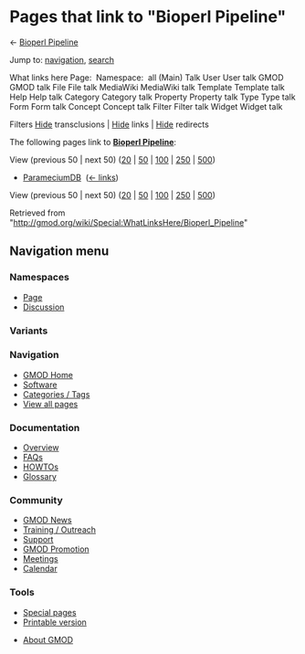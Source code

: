 <div id="mw-page-base" class="noprint">

</div>

<div id="mw-head-base" class="noprint">

</div>

<div id="content" class="mw-body" role="main">

<span id="top"></span>

<div id="mw-js-message" style="display:none;">

</div>



# <span dir="auto">Pages that link to "Bioperl Pipeline"</span>

<div id="bodyContent">

<div id="contentSub">

← [Bioperl Pipeline](/wiki/Bioperl_Pipeline "Bioperl Pipeline")

</div>

<div id="jump-to-nav" class="mw-jump">

Jump to: [navigation](#mw-navigation), [search](#p-search)

</div>

<div id="mw-content-text">

What links here Page:  Namespace:  all (Main) Talk User User talk GMOD
GMOD talk File File talk MediaWiki MediaWiki talk Template Template talk
Help Help talk Category Category talk Property Property talk Type Type
talk Form Form talk Concept Concept talk Filter Filter talk Widget
Widget talk

Filters
[Hide](/mediawiki/index.php?title=Special:WhatLinksHere/Bioperl_Pipeline&hidetrans=1 "Special:WhatLinksHere/Bioperl Pipeline")
transclusions \|
[Hide](/mediawiki/index.php?title=Special:WhatLinksHere/Bioperl_Pipeline&hidelinks=1 "Special:WhatLinksHere/Bioperl Pipeline")
links \|
[Hide](/mediawiki/index.php?title=Special:WhatLinksHere/Bioperl_Pipeline&hideredirs=1 "Special:WhatLinksHere/Bioperl Pipeline")
redirects

The following pages link to **[Bioperl
Pipeline](/wiki/Bioperl_Pipeline "Bioperl Pipeline")**:

View (previous 50 \| next 50)
([20](/mediawiki/index.php?title=Special:WhatLinksHere/Bioperl_Pipeline&limit=20 "Special:WhatLinksHere/Bioperl Pipeline")
\|
[50](/mediawiki/index.php?title=Special:WhatLinksHere/Bioperl_Pipeline&limit=50 "Special:WhatLinksHere/Bioperl Pipeline")
\|
[100](/mediawiki/index.php?title=Special:WhatLinksHere/Bioperl_Pipeline&limit=100 "Special:WhatLinksHere/Bioperl Pipeline")
\|
[250](/mediawiki/index.php?title=Special:WhatLinksHere/Bioperl_Pipeline&limit=250 "Special:WhatLinksHere/Bioperl Pipeline")
\|
[500](/mediawiki/index.php?title=Special:WhatLinksHere/Bioperl_Pipeline&limit=500 "Special:WhatLinksHere/Bioperl Pipeline"))

- [ParameciumDB](/wiki/ParameciumDB "ParameciumDB") ‎
  <span class="mw-whatlinkshere-tools">([←
  links](/mediawiki/index.php?title=Special:WhatLinksHere&target=ParameciumDB "Special:WhatLinksHere"))</span>

View (previous 50 \| next 50)
([20](/mediawiki/index.php?title=Special:WhatLinksHere/Bioperl_Pipeline&limit=20 "Special:WhatLinksHere/Bioperl Pipeline")
\|
[50](/mediawiki/index.php?title=Special:WhatLinksHere/Bioperl_Pipeline&limit=50 "Special:WhatLinksHere/Bioperl Pipeline")
\|
[100](/mediawiki/index.php?title=Special:WhatLinksHere/Bioperl_Pipeline&limit=100 "Special:WhatLinksHere/Bioperl Pipeline")
\|
[250](/mediawiki/index.php?title=Special:WhatLinksHere/Bioperl_Pipeline&limit=250 "Special:WhatLinksHere/Bioperl Pipeline")
\|
[500](/mediawiki/index.php?title=Special:WhatLinksHere/Bioperl_Pipeline&limit=500 "Special:WhatLinksHere/Bioperl Pipeline"))

</div>

<div class="printfooter">

Retrieved from
"<http://gmod.org/wiki/Special:WhatLinksHere/Bioperl_Pipeline>"

</div>

<div id="catlinks" class="catlinks catlinks-allhidden">

</div>

<div class="visualClear">

</div>

</div>

</div>

<div id="mw-navigation">

## Navigation menu

<div id="mw-head">



<div id="left-navigation">

<div id="p-namespaces" class="vectorTabs" role="navigation"
aria-labelledby="p-namespaces-label">

### Namespaces

- <span id="ca-nstab-main"><a href="/wiki/Bioperl_Pipeline" accesskey="c"
  title="View the content page [c]">Page</a></span>
- <span id="ca-talk"><a
  href="/mediawiki/index.php?title=Talk:Bioperl_Pipeline&amp;action=edit&amp;redlink=1"
  accesskey="t"
  title="Discussion about the content page [t]">Discussion</a></span>

</div>

<div id="p-variants" class="vectorMenu emptyPortlet" role="navigation"
aria-labelledby="p-variants-label">

### 

### Variants[](#)

<div class="menu">

</div>

</div>

</div>





</div>

</div>

</div>

<div id="mw-panel">

<div id="p-logo" role="banner">

<a href="/wiki/Main_Page"
style="background-image: url(http://gmod.org/images/GMOD-cogs.png);"
title="Visit the main page"></a>

</div>

<div id="p-Navigation" class="portal" role="navigation"
aria-labelledby="p-Navigation-label">

### Navigation

<div class="body">

- <span id="n-GMOD-Home">[GMOD Home](/wiki/Main_Page)</span>
- <span id="n-Software">[Software](/wiki/GMOD_Components)</span>
- <span id="n-Categories-.2F-Tags">[Categories /
  Tags](/wiki/Categories)</span>
- <span id="n-View-all-pages">[View all
  pages](/wiki/Special:AllPages)</span>

</div>

</div>

<div id="p-Documentation" class="portal" role="navigation"
aria-labelledby="p-Documentation-label">

### Documentation

<div class="body">

- <span id="n-Overview">[Overview](/wiki/Overview)</span>
- <span id="n-FAQs">[FAQs](/wiki/Category:FAQ)</span>
- <span id="n-HOWTOs">[HOWTOs](/wiki/Category:HOWTO)</span>
- <span id="n-Glossary">[Glossary](/wiki/Glossary)</span>

</div>

</div>

<div id="p-Community" class="portal" role="navigation"
aria-labelledby="p-Community-label">

### Community

<div class="body">

- <span id="n-GMOD-News">[GMOD News](/wiki/GMOD_News)</span>
- <span id="n-Training-.2F-Outreach">[Training /
  Outreach](/wiki/Training_and_Outreach)</span>
- <span id="n-Support">[Support](/wiki/Support)</span>
- <span id="n-GMOD-Promotion">[GMOD
  Promotion](/wiki/GMOD_Promotion)</span>
- <span id="n-Meetings">[Meetings](/wiki/Meetings)</span>
- <span id="n-Calendar">[Calendar](/wiki/Calendar)</span>

</div>

</div>

<div id="p-tb" class="portal" role="navigation"
aria-labelledby="p-tb-label">

### Tools

<div class="body">

- <span id="t-specialpages"><a href="/wiki/Special:SpecialPages" accesskey="q"
  title="A list of all special pages [q]">Special pages</a></span>
- <span id="t-print"><a
  href="/mediawiki/index.php?title=Special:WhatLinksHere/Bioperl_Pipeline&amp;printable=yes"
  rel="alternate" accesskey="p"
  title="Printable version of this page [p]">Printable version</a></span>

</div>

</div>

</div>

</div>

<div id="footer" role="contentinfo">

- <span id="footer-places-about">[About
  GMOD](/wiki/GMOD:About "GMOD:About")</span>

<!-- -->






</div>
